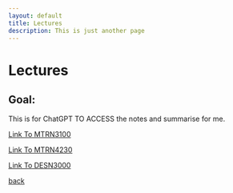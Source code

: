 ```yaml
---
layout: default
title: Lectures 
description: This is just another page
---
```


#  Lectures 

## Goal:

This is for ChatGPT TO ACCESS the notes and summarise for me.

[Link To MTRN3100](MTRN3100/mtrn3100.md)

[Link To MTRN4230](MTRN4230/mtrn4230.md)

[Link To DESN3000](DESN3000/desn3000.md)

[back](../index.html)